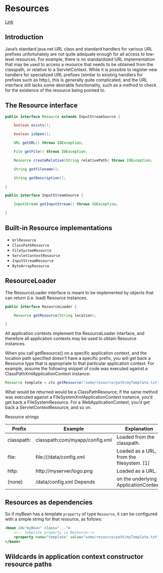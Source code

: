 # Resources

[Link](https://docs.spring.io/spring/docs/4.3.x/spring-framework-reference/htmlsingle/#resources)

## Introduction

Java’s standard java.net.URL class and standard handlers for various URL prefixes unfortunately are not quite adequate enough for all access to low-level resources. For example, there is no standardized URL implementation that may be used to access a resource that needs to be obtained from the classpath, or relative to a ServletContext. While it is possible to register new handlers for specialized URL prefixes (similar to existing handlers for prefixes such as http:), this is generally quite complicated, and the URL interface still lacks some desirable functionality, such as a method to check for the existence of the resource being pointed to.

## The Resource interface

```java
public interface Resource extends InputStreamSource {

    boolean exists();

    boolean isOpen();

    URL getURL() throws IOException;

    File getFile() throws IOException;

    Resource createRelative(String relativePath) throws IOException;

    String getFilename();

    String getDescription();

}
```

```java
public interface InputStreamSource {

    InputStream getInputStream() throws IOException;

}
```

## Built-in Resource implementations

- `UrlResource`
- `ClassPathResource`
- `FileSystemResource`
- `ServletContextResource`
- `InputStreamResource`
- `ByteArrayResource`

## ResourceLoader

The ResourceLoader interface is meant to be implemented by objects that can return (i.e. load) Resource instances.

```java
public interface ResourceLoader {

    Resource getResource(String location);

}
```

All application contexts implement the ResourceLoader interface, and therefore all application contexts may be used to obtain Resource instances.

When you call getResource() on a specific application context, and the location path specified doesn’t have a specific prefix, you will get back a Resource type that is appropriate to that particular application context. For example, assume the following snippet of code was executed against a ClassPathXmlApplicationContext instance:

```java
Resource template = ctx.getResource("some/resource/path/myTemplate.txt");
```

What would be returned would be a ClassPathResource; if the same method was executed against a FileSystemXmlApplicationContext instance, you’d get back a FileSystemResource. For a WebApplicationContext, you’d get back a ServletContextResource, and so on.

Resource strings

Prefix | Example | Explanation
------ | ------- | -----------
classpath: | classpath:com/myapp/config.xml | Loaded from the classpath.
file: | file:///data/config.xml | Loaded as a URL, from the filesystem. [1]
http: | http://myserver/logo.png | Loaded as a URL.
(none) | /data/config.xml Depends | on the underlying ApplicationContext.

## Resources as dependencies

 So if myBean has a template `property` of type `Resource`, it can be configured with a simple string for that resource, as follows:

```xml
<bean id="myBean" class="...">
    <!-- template property is Resource-->
    <property name="template" value="some/resource/path/myTemplate.txt"/>
</bean>
```

## Wildcards in application context constructor resource paths